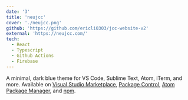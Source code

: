 ```yaml
---
date: '3'
title: 'neujcc'
cover: './neujcc.png'
github: 'https://github.com/ericli0303/jcc-website-v2'
external: 'https://neujcc.com/'
tech:
  - React
  - Typescript
  - Github Actions
  - Firebase
---
```


A minimal, dark blue theme for VS Code, Sublime Text, Atom, iTerm, and more. Available on [Visual Studio Marketplace](https://marketplace.visualstudio.com/items?itemName=brittanychiang.halcyon-vscode), [Package Control](https://packagecontrol.io/packages/Halcyon%20Theme), [Atom Package Manager](https://atom.io/themes/halcyon-syntax), and [npm](https://www.npmjs.com/package/hyper-halcyon-theme).
